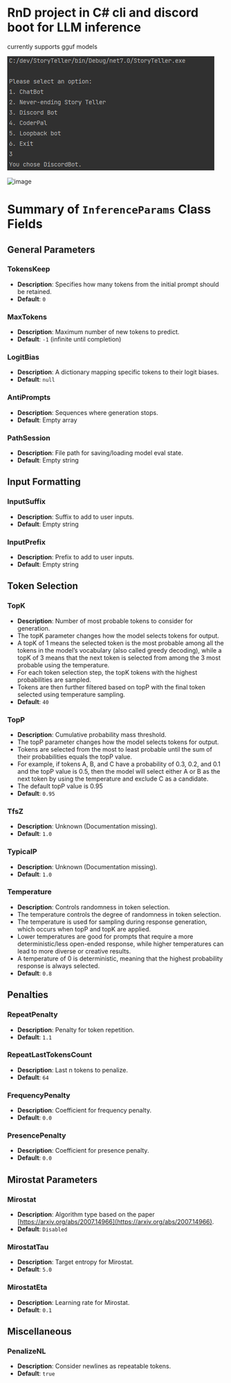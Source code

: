 ﻿
# RnD project in C# cli and discord boot for LLM inference

currently supports gguf models 

![img.png](img.png)

![image](https://github.com/glennwiz/StoryTeller/assets/195927/1f23cbf7-5e76-445e-b231-aedd213b5712)


# Summary of `InferenceParams` Class Fields

## General Parameters

### TokensKeep
- **Description**: Specifies how many tokens from the initial prompt should be retained.
- **Default**: `0`

### MaxTokens
- **Description**: Maximum number of new tokens to predict.
- **Default**: `-1` (infinite until completion)

### LogitBias
- **Description**: A dictionary mapping specific tokens to their logit biases.
- **Default**: `null`

### AntiPrompts
- **Description**: Sequences where generation stops.
- **Default**: Empty array

### PathSession
- **Description**: File path for saving/loading model eval state.
- **Default**: Empty string

## Input Formatting

### InputSuffix
- **Description**: Suffix to add to user inputs.
- **Default**: Empty string

### InputPrefix
- **Description**: Prefix to add to user inputs.
- **Default**: Empty string

## Token Selection

### TopK
- **Description**: Number of most probable tokens to consider for generation.
- The topK parameter changes how the model selects tokens for output.
- A topK of 1 means the selected token is the most probable among all the tokens in the model’s vocabulary (also called greedy decoding),
  while a topK of 3 means that the next token is selected from among the 3 most probable using the temperature.
- For each token selection step, the topK tokens with the highest probabilities are sampled.
- Tokens are then further filtered based on topP with the final token selected using temperature sampling.
- **Default**: `40`

### TopP
- **Description**: Cumulative probability mass threshold.
- The topP parameter changes how the model selects tokens for output.
- Tokens are selected from the most to least probable until the sum of their probabilities equals the topP value.
- For example, if tokens A, B, and C have a probability of 0.3, 0.2, and 0.1 and the topP value is 0.5,
  then the model will select either A or B as the next token by using the temperature and exclude C as a candidate.
- The default topP value is 0.95
- **Default**: `0.95`

### TfsZ
- **Description**: Unknown (Documentation missing).
- **Default**: `1.0`

### TypicalP
- **Description**: Unknown (Documentation missing).
- **Default**: `1.0`

### Temperature
- **Description**: Controls randomness in token selection.
- The temperature controls the degree of randomness in token selection.
- The temperature is used for sampling during response generation, which occurs when topP and topK are applied.
- Lower temperatures are good for prompts that require a more deterministic/less open-ended response, while higher temperatures can lead to more diverse or creative results.
- A temperature of 0 is deterministic, meaning that the highest probability response is always selected.
- **Default**: `0.8`

## Penalties

### RepeatPenalty
- **Description**: Penalty for token repetition.
- **Default**: `1.1`

### RepeatLastTokensCount
- **Description**: Last n tokens to penalize.
- **Default**: `64`

### FrequencyPenalty
- **Description**: Coefficient for frequency penalty.
- **Default**: `0.0`

### PresencePenalty
- **Description**: Coefficient for presence penalty.
- **Default**: `0.0`

## Mirostat Parameters

### Mirostat
- **Description**: Algorithm type based on the paper [https://arxiv.org/abs/2007.14966](https://arxiv.org/abs/2007.14966).
- **Default**: `Disabled`

### MirostatTau
- **Description**: Target entropy for Mirostat.
- **Default**: `5.0`

### MirostatEta
- **Description**: Learning rate for Mirostat.
- **Default**: `0.1`

## Miscellaneous

### PenalizeNL
- **Description**: Consider newlines as repeatable tokens.
- **Default**: `true`
